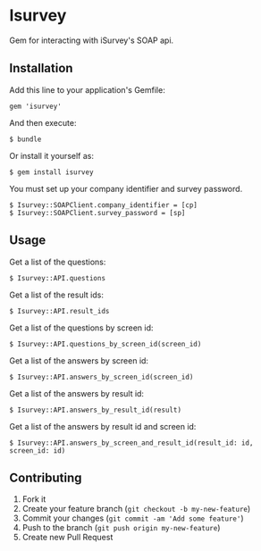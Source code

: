# Isurvey

Gem for interacting with iSurvey's SOAP api.

## Installation

Add this line to your application's Gemfile:

    gem 'isurvey'

And then execute:

    $ bundle

Or install it yourself as:

    $ gem install isurvey

You must set up your company identifier and survey password.

    $ Isurvey::SOAPClient.company_identifier = [cp]
    $ Isurvey::SOAPClient.survey_password = [sp]

## Usage

Get a list of the questions:

    $ Isurvey::API.questions

Get a list of the result ids:

    $ Isurvey::API.result_ids

Get a list of the questions by screen id:

    $ Isurvey::API.questions_by_screen_id(screen_id)

Get a list of the answers by screen id:

    $ Isurvey::API.answers_by_screen_id(screen_id)

Get a list of the answers by result id:

    $ Isurvey::API.answers_by_result_id(result)

Get a list of the answers by result id and screen id:

    $ Isurvey::API.answers_by_screen_and_result_id(result_id: id, screen_id: id)

## Contributing

1. Fork it
2. Create your feature branch (`git checkout -b my-new-feature`)
3. Commit your changes (`git commit -am 'Add some feature'`)
4. Push to the branch (`git push origin my-new-feature`)
5. Create new Pull Request
